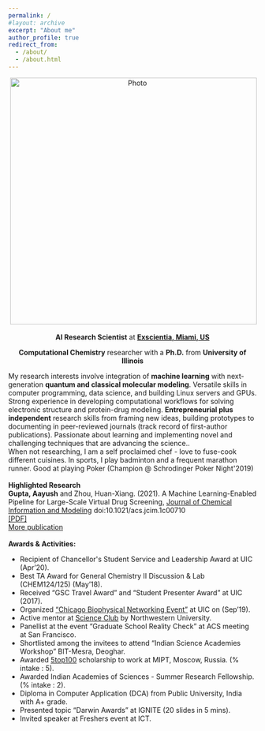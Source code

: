 ```yaml
---
permalink: /
#layout: archive
excerpt: "About me"
author_profile: true
redirect_from:
  - /about/
  - /about.html
---
```


<p align="center">
  <img src="https://aaayushg.github.io/images/aayu1.jpeg?raw=true" alt="Photo" style="width: 500px;"/> 
</p>

<p align="center">
  <strong>AI Research Scientist</strong> at <strong><a href="https://www.exscientia.ai/">Exscientia, Miami, US</a></strong>
 
<p align="center">
  <strong>Computational Chemistry</strong> researcher with a <strong>Ph.D.</strong> from <strong>University of Illinois</strong>
</p>

My research interests involve integration of <strong>machine learning</strong> with next-generation <strong>quantum and classical molecular modeling</strong>. Versatile skills in computer programming, data science, and building Linux servers and GPUs. Strong experience in developing computational workflows for solving electronic structure and protein-drug modeling. <strong>Entrepreneurial plus independent</strong> research skills from framing new ideas, building prototypes to documenting in peer-reviewed journals (track record of first-author publications). Passionate about learning and implementing novel and challenging techniques that are advancing the science..
<br/>
When not researching, I am a self proclaimed chef - love to fuse-cook different cuisines. 
In sports, I play badminton and a frequent marathon runner. 
Good at playing Poker (Champion @ Schrodinger Poker Night'2019)<br/>
<br/>
<strong>Highlighted Research</strong><br/>
<strong>Gupta, Aayush</strong> and Zhou, Huan-Xiang. (2021). A Machine Learning-Enabled Pipeline for Large-Scale Virtual Drug Screening, [Journal of Chemical Information and Modeling](https://pubs.acs.org/doi/10.1021/acs.jcim.1c00710) doi:10.1021/acs.jcim.1c00710 <br/>
[[PDF]](https://aaayushg.github.io/files/jcim.pdf)<br/>
[More publication](https://aaayushg.github.io/publications/)<br/>
<br/>
<strong>Awards & Activities:</strong><br/>
* Recipient of Chancellor's Student Service and Leadership Award at UIC (Apr’20).<br/>
* Best TA Award for General Chemistry II Discussion & Lab (CHEM124/125) (May’18). <br/>
* Received “GSC Travel Award” and “Student Presenter Award” at UIC (2017). <br/>
* Organized [“Chicago Biophysical Networking Event”](https://biophysicschicago.webnode.com/) at UIC on (Sep’19).<br/>
* Active mentor at [Science Club](https://scienceclub.northwestern.edu/) by Northwestern University.<br/>
* Panellist at the event “Graduate School Reality Check” at ACS meeting at San Francisco.<br/>
* Shortlisted among the invitees to attend “Indian Science Academies Workshop” BIT-Mesra, Deoghar. <br/>
* Awarded [5top100](http://5top100.ru/) scholarship to work at MIPT, Moscow, Russia. (% intake : 5).<br/>
* Awarded Indian Academies of Sciences - Summer Research Fellowship. (% intake : 2).<br/>
* Diploma in Computer Application (DCA) from Public University, India with A+ grade.<br/>
* Presented topic “Darwin Awards” at IGNITE (20 slides in 5 mins).<br/>
* Invited speaker at Freshers event at ICT.<br/>
